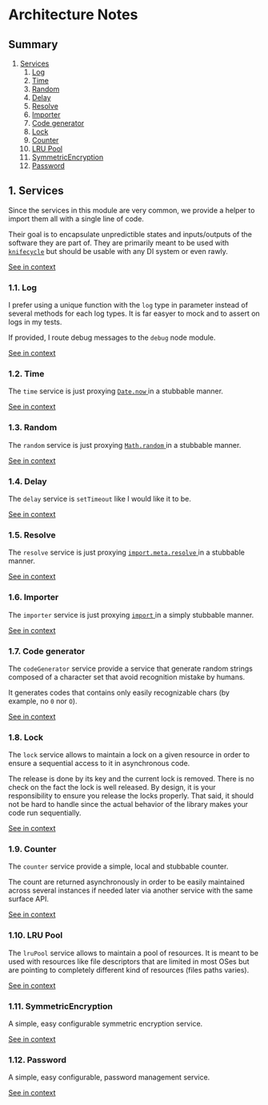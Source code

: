 [//]: # ( )
[//]: # (This file is automatically generated by the `jsarch`)
[//]: # (module. Do not change it elsewhere, changes would)
[//]: # (be overriden.)
[//]: # ( )
# Architecture Notes

## Summary

1. [Services](#1-services)
   1. [Log](#11-log)
   2. [Time](#12-time)
   3. [Random](#13-random)
   4. [Delay](#14-delay)
   5. [Resolve](#15-resolve)
   6. [Importer](#16-importer)
   7. [Code generator](#17-code-generator)
   8. [Lock](#18-lock)
   9. [Counter](#19-counter)
   10. [LRU Pool](#110-lru-pool)
   11. [SymmetricEncryption](#111-symmetricencryption)
   12. [Password](#112-password)


## 1. Services

Since the services in this module are very common, we
 provide a helper to import them all with a single
 line of code.

Their goal is to encapsulate unpredictible states and
 inputs/outputs of the software they are part of. They
 are primarily meant to be used with
 [`knifecycle`](https://github.com/nfroidure/knifecycle)
 but should be usable with any DI system or even rawly.

[See in context](./src/index.ts#L1-L12)



### 1.1. Log

I prefer using a unique function with the `log` type
 in parameter instead of several methods for each
 log types. It is far easyer to mock and to assert
 on logs in my tests.

If provided, I route debug messages to the `debug`
 node module.

[See in context](./src/services/log.ts#L121-L131)



### 1.2. Time

The `time` service is just proxying [`Date.now`
](https://developer.mozilla.org/docs/Web/JavaScript/Reference/Global_Objects/Date/now)
 in a stubbable manner.

[See in context](./src/services/time.ts#L55-L60)



### 1.3. Random

The `random` service is just proxying [`Math.random`
](https://developer.mozilla.org/docs/Web/JavaScript/Reference/Global_Objects/Math/random)
 in a stubbable manner.

[See in context](./src/services/random.ts#L56-L61)



### 1.4. Delay

The `delay` service is `setTimeout` like I would like it
 to be.

[See in context](./src/services/delay.ts#L125-L129)



### 1.5. Resolve

The `resolve` service is just proxying [`import.meta.resolve`
](https://developer.mozilla.org/fr/docs/Web/JavaScript/Reference/Operators/import.meta/resolve)
 in a stubbable manner.

[See in context](./src/services/resolve.ts#L71-L76)



### 1.6. Importer

The `importer` service is just proxying [`import`
](https://developer.mozilla.org/fr/docs/Web/JavaScript/Reference/Operators/import)
 in a simply stubbable manner.

[See in context](./src/services/importer.ts#L36-L41)



### 1.7. Code generator

The `codeGenerator` service provide a service
 that generate random strings composed of
 a character set that avoid recognition
 mistake by humans.

It generates codes that contains only easily
 recognizable chars (by example, no `0` nor `O`).

[See in context](./src/services/codeGenerator.ts#L84-L93)



### 1.8. Lock

The `lock` service allows to maintain a lock on a given
 resource in order to ensure a sequential access to it in
 asynchronous code.

The release is done by its key and the current lock is removed. There
 is no check on the fact the lock is well released. By design, it is
 your responsibility to ensure you release the locks properly. That
 said, it should not be hard to handle since the actual behavior of
 the library makes your code run sequentially.

[See in context](./src/services/lock.ts#L173-L184)



### 1.9. Counter

The `counter` service provide a simple, local and
 stubbable counter.

The count are returned asynchronously in order
 to be easily maintained across several instances
 if needed later via another service with the same
 surface API.

[See in context](./src/services/counter.ts#L75-L84)



### 1.10. LRU Pool

The `lruPool` service allows to maintain a pool of
  resources. It is meant to be used with resources
  like file descriptors that are limited in most
  OSes but are pointing to completely different
  kind of resources (files paths varies).

[See in context](./src/services/lruPool.ts#L144-L151)



### 1.11. SymmetricEncryption

A simple, easy configurable symmetric encryption service.

[See in context](./src/services/symmetricEncryption.ts#L109-L112)



### 1.12. Password

A simple, easy configurable, password management service.

[See in context](./src/services/password.ts#L95-L98)

